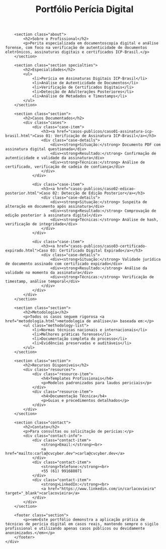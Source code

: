 <!DOCTYPE html>
<html lang="pt-BR">
<head>
    <meta charset="UTF-8">
    <meta name="viewport" content="width=device-width, initial-scale=1.0">
    <title>Portfólio Perícia Digital - Carla Vieira</title>
    <link rel="stylesheet" href="assets/css/style.css">
    <meta name="description" content="Perita especializada em documentoscopia digital e análise forense, com foco na verificação de autenticidade de documentos eletrônicos.">
</head>
<body>
    <div class="container">
        <header>
            <h1>Portfólio Perícia Digital</h1>
        </header>

        <section class="about">
            <h2>Sobre o Profissional</h2>
            <p>Perita especializada em documentoscopia digital e análise forense, com foco na verificação de autenticidade de documentos eletrônicos, assinaturas digitais e certificados ICP-Brasil.</p>
        </section>

        <section class="section specialties">
            <h2>Especialidades</h2>
            <ul>
                <li>Perícia em Assinaturas Digitais ICP-Brasil</li>
                <li>Análise de Autenticidade de Documentos</li>
                <li>Verificação de Certificados Digitais</li>
                <li>Detecção de Adulterações Posteriores</li>
                <li>Análise de Metadados e Timestamps</li>
            </ul>
        </section>

        <section class="section">
            <h2>Casos Documentados</h2>
            <div class="cases">
                <div class="case-item">
                    <h3><a href="casos-publicos/caso01-assinatura-icp-brasil.html">Caso 01: Verificação de Assinatura ICP-Brasil</a></h3>
                    <div class="case-details">
                        <div><strong>Situação:</strong> Documento PDF com assinatura digital questionada</div>
                        <div><strong>Resultado:</strong> Confirmação de autenticidade e validade da assinatura</div>
                        <div><strong>Técnicas:</strong> Análise de certificado, verificação de cadeia de confiança</div>
                    </div>
                </div>

                <div class="case-item">
                    <h3><a href="casos-publicos/caso02-edicao-posterior.html">Caso 02: Detecção de Edição Posterior</a></h3>
                    <div class="case-details">
                        <div><strong>Situação:</strong> Suspeita de alteração em documento após assinatura</div>
                        <div><strong>Resultado:</strong> Comprovação de edição posterior à assinatura digital</div>
                        <div><strong>Técnicas:</strong> Análise de hash, verificação de integridade</div>
                    </div>
                </div>

                <div class="case-item">
                    <h3><a href="casos-publicos/caso03-certificado-expirado.html">Caso 03: Certificado Digital Expirado</a></h3>
                    <div class="case-details">
                        <div><strong>Situação:</strong> Validade jurídica de documento assinado com certificado expirado</div>
                        <div><strong>Resultado:</strong> Análise da validade no momento da assinatura</div>
                        <div><strong>Técnicas:</strong> Verificação de timestamp, análise temporal</div>
                    </div>
                </div>
            </div>
        </section>

        <section class="section">
            <h2>Metodologia</h2>
            <p>Todos os casos seguem rigorosa <a href="metodologia.html">metodologia de análise</a> baseada em:</p>
            <ul class="methodology-list">
                <li>Normas técnicas nacionais e internacionais</li>
                <li>Melhores práticas forenses</li>
                <li>Documentação completa do processo</li>
                <li>Evidências preservadas e auditáveis</li>
            </ul>
        </section>

        <section class="section">
            <h2>Recursos Disponíveis</h2>
            <div class="resources">
                <div class="resource-item">
                    <h4>Templates Profissionais</h4>
                    <p>Modelos padronizados para laudos periciais</p>
                </div>
                <div class="resource-item">
                    <h4>Documentação Técnica</h4>
                    <p>Guias e procedimentos detalhados</p>
                </div>
            </div>
        </section>

        <section class="contact">
            <h2>Contato</h2>
            <p>Para consultas ou solicitação de perícias:</p>
            <div class="contact-info">
                <div class="contact-item">
                    <strong>Email:</strong><br>
                    <a href="mailto:carla@cvcyber.dev">carla@cvcyber.dev</a>
                </div>
                <div class="contact-item">
                    <strong>Telefone:</strong><br>
                    +55 (61) 991688071
                </div>
                <div class="contact-item">
                    <strong>LinkedIn:</strong><br>
                    <a href="https://www.linkedin.com/in/carlacovieira" target="_blank">carlacovieira</a>
                </div>
            </div>
        </section>

        <footer class="section">
            <p><em>Este portfólio demonstra a aplicação prática de técnicas de perícia digital em casos reais, mantendo sempre o sigilo profissional e utilizando apenas casos públicos ou devidamente anonimizados.</em></p>
        </footer>
    </div>
</body>
</html>
